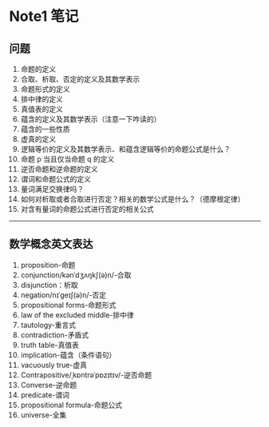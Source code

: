 # Note1 笔记

## 问题

1. 命题的定义
2. 合取、析取、否定的定义及其数学表示
3. 命题形式的定义
4. 排中律的定义
5. 真值表的定义
6. 蕴含的定义及其数学表示（注意一下咋读的）
7. 蕴含的一些性质
8. 虚真的定义
9. 逻辑等价的定义及其数学表示、和蕴含逻辑等价的命题公式是什么？
10. 命题 p 当且仅当命题 q 的定义
11. 逆否命题和逆命题的定义
12. 谓词和命题公式的定义
13. 量词满足交换律吗？
14. 如何对析取或者合取进行否定？相关的数学公式是什么？（德摩根定律）
15. 对含有量词的命题公式进行否定的相关公式

---

## 数学概念英文表达

1. proposition-命题
2. conjunction/kənˈdʒʌŋkʃ(ə)n/-合取
3. disjunction：析取
4. negation/nɪˈɡeɪʃ(ə)n/-否定
5. propositional forms-命题形式
6. law of the excluded middle-排中律
7. tautology-重言式
8. contradiction-矛盾式
9. truth table-真值表
10. implication-蕴含（条件语句）
11. vacuously true-虚真
12. Contrapositive/ˌkɒntrəˈpɒzɪtɪv/-逆否命题
13. Converse-逆命题
14. predicate-谓词
15. propositional formula-命题公式
16. universe-全集
